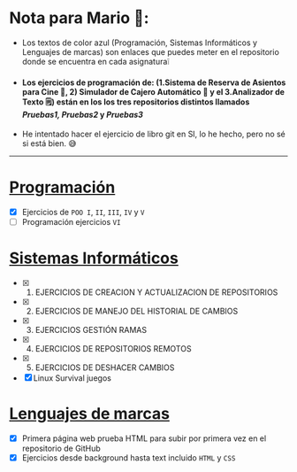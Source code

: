 # Nota para Mario 👀:
- Los textos de color azul (Programación, Sistemas Informáticos y Lenguajes de marcas) son enlaces que puedes meter en el repositorio donde se encuentra en cada asignatura❕
- #### Los ejercicios de programación de: (1.Sistema de Reserva de Asientos para Cine 🎦, 2) Simulador de Cajero Automático 🏧 y el 3.Analizador de Texto 🗒️) están en los los tres repositorios distintos llamados ***Pruebas1, Pruebas2*** y ***Pruebas3***
- He intentado hacer el ejercicio de libro git en SI, lo he hecho, pero no sé si está bien. 😅 
***
# [Programación](https://github.com/anaa-chun/ASIGNATURAS/tree/main/PROGRAMACIÓN)
- [x] Ejercicios de ```POO I```, ```II```, ```III```, ```IV``` y ```V```
- [ ] Programación ejercicios ```VI```

# [Sistemas Informáticos](https://github.com/anaa-chun/ASIGNATURAS/tree/main/Sistemas%20Informáticos)
- [x] 1. EJERCICIOS DE CREACION Y ACTUALIZACION DE REPOSITORIOS 
- [x] 2. EJERCICIOS DE MANEJO DEL HISTORIAL DE CAMBIOS
- [x] 3. EJERCICIOS GESTIÓN RAMAS
- [x] 4. EJERCICIOS DE REPOSITORIOS REMOTOS
- [x] 5. EJERCICIOS DE DESHACER CAMBIOS
- [x] Linux Survival juegos
      
# [Lenguajes de marcas](https://github.com/anaa-chun/ASIGNATURAS/tree/main/LENGUAJES%20DE%20MARCAS)
- [x] Primera página web prueba HTML para subir por primera vez en el repositorio de GitHub
- [x] Ejercicios desde background hasta text incluido ```HTML``` y ```CSS```
